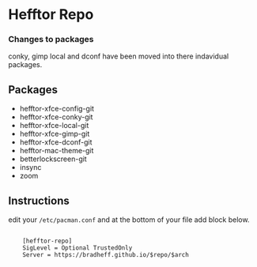 # Hefftor Repo

### Changes to packages

conky, gimp local and dconf have been moved into there indavidual packages.

Packages
------

* hefftor-xfce-config-git
* hefftor-xfce-conky-git
* hefftor-xfce-local-git
* hefftor-xfce-gimp-git
* hefftor-xfce-dconf-git
* hefftor-mac-theme-git
* betterlockscreen-git
* insync
* zoom


Instructions
------

edit your `/etc/pacman.conf` and at the bottom of your file add block below.

```
	
	[hefftor-repo]
	SigLevel = Optional TrustedOnly 
	Server = https://bradheff.github.io/$repo/$arch

```